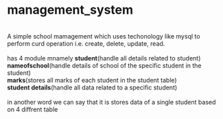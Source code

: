 # management_system
<br>
A simple school mamagement which uses techonology like mysql to perform curd operation i.e. create, delete, update, read.<br><br>
has 4 module mnamely <strong>student</strong>(handle all details related to student)<br><strong>nameofschool</strong>(handle details of school of the specific student in the student)<br><strong>marks</strong>(stores all marks of each student in the student table)<br><strong>student details</strong>(handle all data related to a specific student)<br><br> in another word we can say that it is stores data of a single student based on 4 diffrent table
